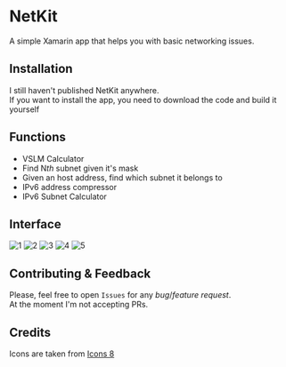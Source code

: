 # NetKit
A simple Xamarin app that helps you with basic networking issues.

## Installation ##

I still haven't published NetKit anywhere.<br/>
If you want to install the app, you need to download the code and build it yourself

## Functions ##

- VSLM Calculator
- Find N*th* subnet given it's mask
- Given an host address, find which subnet it belongs to
- IPv6 address compressor
- IPv6 Subnet Calculator

## Interface ##
![1](https://user-images.githubusercontent.com/102259289/190917449-3344221e-92fd-49df-8956-8252f8ce2c3e.jpg)
![2](https://user-images.githubusercontent.com/102259289/190917452-e09a1340-8bd2-43ae-afbe-81dcc257955c.jpg)
![3](https://user-images.githubusercontent.com/102259289/190917465-97dd6624-8b21-4832-a58a-dd778542724f.jpg)
![4](https://user-images.githubusercontent.com/102259289/190917473-d431e78c-84d7-4321-87d0-b557f1dea53c.jpg)
![5](https://user-images.githubusercontent.com/102259289/190917479-6849cf08-1a7a-418a-bd46-1a577eb70fec.jpg)

## Contributing & Feedback ##

Please, feel free to open `Issues` for any *bug*/*feature request*.<br>
At the moment I'm not accepting PRs.

## Credits ##

Icons are taken from <a href="https://icons8.com/">Icons 8</a>
